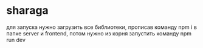 # sharaga
для запуска нужно загрузить все библиотеки, прописав команду npm i в папке server и frontend, потом нужно из корня запустить команду npm run dev
